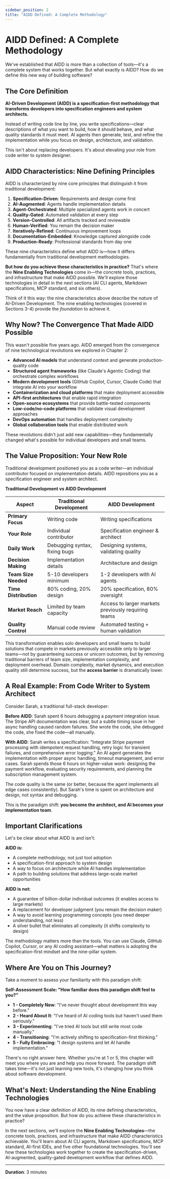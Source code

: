 ```yaml
---
sidebar_position: 2
title: "AIDD Defined: A Complete Methodology"
---
```


# AIDD Defined: A Complete Methodology

We've established that AIDD is more than a collection of tools—it's a complete system that works together. But what exactly is AIDD? How do we define this new way of building software?

## The Core Definition

**AI-Driven Development (AIDD) is a specification-first methodology that transforms developers into specification engineers and system architects.**

Instead of writing code line by line, you write specifications—clear descriptions of what you want to build, how it should behave, and what quality standards it must meet. AI agents then generate, test, and refine the implementation while you focus on design, architecture, and validation.

This isn't about replacing developers. It's about elevating your role from code writer to system designer.

## AIDD Characteristics: Nine Defining Principles

AIDD is characterized by nine core principles that distinguish it from traditional development:

1. **Specification-Driven**: Requirements and design come first
2. **AI-Augmented**: Agents handle implementation details
3. **Agent-Orchestrated**: Multiple specialized agents work in concert
4. **Quality-Gated**: Automated validation at every step
5. **Version-Controlled**: All artifacts tracked and reviewable
6. **Human-Verified**: You remain the decision maker
7. **Iteratively-Refined**: Continuous improvement loops
8. **Documentation-Embedded**: Knowledge captured alongside code
9. **Production-Ready**: Professional standards from day one

These nine characteristics define *what* AIDD is—how it differs fundamentally from traditional development methodologies.

**But how do you achieve these characteristics in practice?** That's where the **Nine Enabling Technologies** come in—the concrete tools, practices, and infrastructure that make AIDD possible. We'll explore those technologies in detail in the next sections (AI CLI agents, Markdown specifications, MCP standard, and six others).

Think of it this way: the nine characteristics above describe the *nature* of AI-Driven Development. The nine enabling technologies (covered in Sections 3-4) provide the *foundation* to achieve it.

## Why Now? The Convergence That Made AIDD Possible

This wasn't possible five years ago. AIDD emerged from the convergence of nine technological revolutions we explored in Chapter 2:

- **Advanced AI models** that understand context and generate production-quality code
- **Structured agent frameworks** (like Claude's Agentic Coding) that orchestrate complex workflows
- **Modern development tools** (GitHub Copilot, Cursor, Claude Code) that integrate AI into your workflow
- **Containerization and cloud platforms** that make deployment accessible
- **API-first architectures** that enable rapid integration
- **Open-source ecosystems** that provide battle-tested components
- **Low-code/no-code platforms** that validate visual development approaches
- **DevOps automation** that handles deployment complexity
- **Global collaboration tools** that enable distributed work

These revolutions didn't just add new capabilities—they fundamentally changed what's possible for individual developers and small teams.

## The Value Proposition: Your New Role

Traditional development positioned you as a code writer—an individual contributor focused on implementation details. AIDD repositions you as a specification engineer and system architect.

**Traditional Development vs AIDD Development**

| Aspect | Traditional Development | AIDD Development |
|--------|------------------------|------------------|
| **Primary Focus** | Writing code | Writing specifications |
| **Your Role** | Individual contributor | Specification engineer & architect |
| **Daily Work** | Debugging syntax, fixing bugs | Designing systems, validating quality |
| **Decision Making** | Implementation details | Architecture and design |
| **Team Size Needed** | 5-10 developers minimum | 1-2 developers with AI agents |
| **Time Distribution** | 80% coding, 20% design | 20% specification, 80% oversight |
| **Market Reach** | Limited by team capacity | Access to larger markets previously requiring teams |
| **Quality Control** | Manual code review | Automated testing + human validation |

This transformation enables solo developers and small teams to build solutions that compete in markets previously accessible only to larger teams—not by guaranteeing success or unicorn outcomes, but by removing traditional barriers of team size, implementation complexity, and deployment overhead. Domain complexity, market dynamics, and execution quality still determine success, but the **access barrier** is dramatically lower.

## A Real Example: From Code Writer to System Architect

Consider Sarah, a traditional full-stack developer:

**Before AIDD**: Sarah spent 6 hours debugging a payment integration issue. The Stripe API documentation was clear, but a subtle timing issue in her async handling caused random failures. She wrote the code, she debugged the code, she fixed the code—all manually.

**With AIDD**: Sarah writes a specification: "Integrate Stripe payment processing with idempotent request handling, retry logic for transient failures, and comprehensive error logging." An AI agent generates the implementation with proper async handling, timeout management, and error cases. Sarah spends those 6 hours on higher-value work: designing the payment workflow, evaluating security requirements, and planning the subscription management system.

The code quality is the same (or better, because the agent implements all edge cases consistently). But Sarah's time is spent on architecture and design, not syntax and debugging.

This is the paradigm shift: **you become the architect, and AI becomes your implementation team**.

## Important Clarifications

Let's be clear about what AIDD is and isn't:

**AIDD is:**
- A complete methodology, not just tool adoption
- A specification-first approach to system design
- A way to focus on architecture while AI handles implementation
- A path to building solutions that address large-scale market opportunities

**AIDD is not:**
- A guarantee of billion-dollar individual outcomes (it enables access to large markets)
- A replacement for developer judgment (you remain the decision maker)
- A way to avoid learning programming concepts (you need deeper understanding, not less)
- A silver bullet that eliminates all complexity (it shifts complexity to design)

The methodology matters more than the tools. You can use Claude, GitHub Copilot, Cursor, or any AI coding assistant—what matters is adopting the specification-first mindset and the nine-pillar system.

## Where Are You on This Journey?

Take a moment to assess your familiarity with this paradigm shift:

**Self-Assessment Scale: "How familiar does this paradigm shift feel to you?"**

- **1 - Completely New**: "I've never thought about development this way before."
- **2 - Heard About It**: "I've heard of AI coding tools but haven't used them seriously."
- **3 - Experimenting**: "I've tried AI tools but still write most code manually."
- **4 - Transitioning**: "I'm actively shifting to specification-first thinking."
- **5 - Fully Embracing**: "I design systems and let AI handle implementation."

There's no right answer here. Whether you're at 1 or 5, this chapter will meet you where you are and help you move forward. The paradigm shift takes time—it's not just learning new tools, it's changing how you think about software development.

## What's Next: Understanding the Nine Enabling Technologies

You now have a clear definition of AIDD, its nine defining characteristics, and the value proposition. But how do you achieve these characteristics in practice?

In the next sections, we'll explore the **Nine Enabling Technologies**—the concrete tools, practices, and infrastructure that make AIDD characteristics achievable. You'll learn about AI CLI agents, Markdown specifications, MCP standard, AI-first IDEs, and five other foundational technologies. You'll see how these technologies work together to create the specification-driven, AI-augmented, quality-gated development workflow that defines AIDD.

---

**Duration**: 3 minutes
